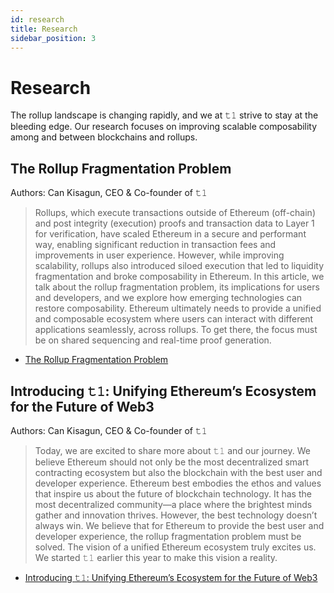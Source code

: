 ```yaml
---
id: research
title: Research
sidebar_position: 3
---
```


# Research
The rollup landscape is changing rapidly, and we at 𝚝𝟷 strive to stay at the bleeding edge. Our research focuses on improving scalable composability among and between blockchains and rollups.

## The Rollup Fragmentation Problem

Authors: Can Kisagun, CEO & Co-founder of 𝚝𝟷

> Rollups, which execute transactions outside of Ethereum (off-chain) and post integrity (execution) proofs and transaction data to Layer 1 for verification, have scaled Ethereum in a secure and performant way, enabling significant reduction in transaction fees and improvements in user experience. However, while improving scalability, rollups also introduced siloed execution that led to liquidity fragmentation and broke composability in Ethereum. In this article, we talk about the rollup fragmentation problem, its implications for users and developers, and we explore how emerging technologies can restore composability. Ethereum ultimately needs to provide a unified and composable ecosystem where users can interact with different applications seamlessly, across rollups. To get there, the focus must be on shared sequencing and real-time proof generation.

- [The Rollup Fragmentation Problem](https://t1protocol.substack.com/p/the-rollup-fragmentation-problem)

## Introducing **𝚝𝟷:** Unifying Ethereum’s Ecosystem for the Future of Web3

Authors: Can Kisagun, CEO & Co-founder of 𝚝𝟷

> Today, we are excited to share more about 𝚝𝟷 and our journey. We believe Ethereum should not only be the most decentralized smart contracting ecosystem but also the blockchain with the best user and developer experience.
Ethereum best embodies the ethos and values that inspire us about the future of blockchain technology. It has the most decentralized community—a place where the brightest minds gather and innovation thrives. However, the best technology doesn’t always win.
We believe that for Ethereum to provide the best user and developer experience, the rollup fragmentation problem must be solved. The vision of a unified Ethereum ecosystem truly excites us. We started 𝚝𝟷 earlier this year to make this vision a reality.

- [Introducing 𝚝𝟷: Unifying Ethereum’s Ecosystem for the Future of Web3](https://t1protocol.substack.com/p/introducing-t1-unifying-ethereums-ecosystem)


